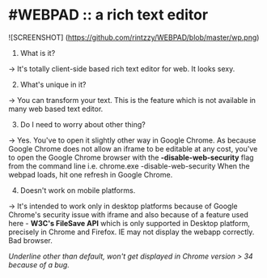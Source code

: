 #WEBPAD :: a rich text editor
=================================

![SCREENSHOT] (https://github.com/rintzzy/WEBPAD/blob/master/wp.png)

1. What is it?

 -> It's totally client-side based rich text editor for web. It looks sexy.

2. What's unique in it?
 
 -> You can transform your text. This is the feature which is not available in many web based text editor.

3. Do I need to worry about other thing?
 
 -> Yes. You've to open it slightly other way in Google Chrome. As because Google Chrome does not allow an iframe
    to be editable at any cost, you've to open the Google Chrome browser with the **-disable-web-security** flag from
    the command line i.e. chrome.exe -disable-web-security
    When the webpad loads, hit one refresh in Google Chrome.

4. Doesn't work on mobile platforms.
 
 -> It's intended to work only in desktop platforms because of Google Chrome's security issue with iframe and also
    because of a feature used here - **W3C's FileSave API** which is only supported in Desktop platform, precisely in
    Chrome and Firefox. IE may not display the webapp correctly. Bad browser.

*Underline other than default, won't get displayed in Chrome version > 34 because of a bug.* 

